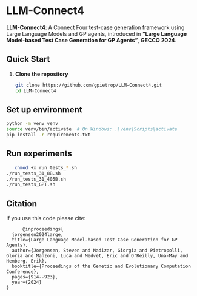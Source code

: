 # LLM-Connect4

**LLM-Connect4**: A Connect Four test-case generation framework using Large Language Models and GP agents, introduced in **“Large Language Model-based Test Case Generation for GP Agents”**, **GECCO 2024**.

##  Quick Start

1. **Clone the repository**
   ```bash
   git clone https://github.com/gpietrop/LLM-Connect4.git
   cd LLM-Connect4
   ```

## Set up environment 

   ```bash
   python -m venv venv
   source venv/bin/activate  # On Windows: .\venv\Scripts\activate
   pip install -r requirements.txt
   ```

## Run experiments

   ```bash
      chmod +x run_tests_*.sh
   ./run_tests_31_8B.sh
   ./run_tests_31_405B.sh
   ./run_tests_GPT.sh
   ```

## Citation 
If you use this code please cite: 
```
      @inproceedings{
  jorgensen2024large,
  title={Large Language Model-based Test Case Generation for GP Agents},
  author={Jorgensen, Steven and Nadizar, Giorgia and Pietropolli, Gloria and Manzoni, Luca and Medvet, Eric and O'Reilly, Una-May and Hemberg, Erik},
  booktitle={Proceedings of the Genetic and Evolutionary Computation Conference},
  pages={914--923},
  year={2024}
}
```